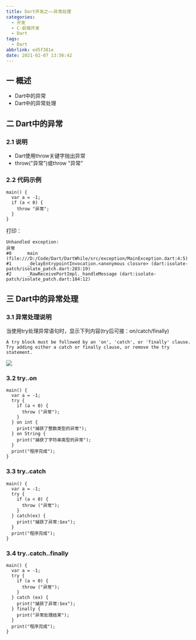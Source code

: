 ```yaml
---
title: Dart开发之——异常处理
categories:
  - 开发
  - C-前端开发
  - Dart
tags:
  - Dart
abbrlink: ed5f381e
date: 2021-02-07 13:56:42
---
```

## 一 概述

* Dart中的异常
* Dart中的异常处理

<!--more-->

## 二 Dart中的异常
### 2.1 说明

* Dart使用throw关键字抛出异常
* throw("异常")或throw "异常"


### 2.2 代码示例

```
main() {
  var a = -1;
  if (a < 0) {
    throw "异常";
  }
}
```

打印：

```
Unhandled exception:
异常
#0      main (file:///D:/Code/Dart/DartWhile/src/exception/MainException.dart:4:5)
#1      _delayEntrypointInvocation.<anonymous closure> (dart:isolate-patch/isolate_patch.dart:283:19)
#2      _RawReceivePortImpl._handleMessage (dart:isolate-patch/isolate_patch.dart:184:12)
```

## 三 Dart中的异常处理

### 3.1 异常处理说明

当使用try处理异常语句时，显示下列内容(try后可接：on/catch/finally)

```
A try block must be followed by an 'on', 'catch', or 'finally' clause.  
Try adding either a catch or finally clause, or remove the try statement.
```

![][1]

### 3.2 try..on

```
main() {
  var a = -1;
  try {
    if (a < 0) {
      throw ("异常");
    }
  } on int {
    print("捕获了整数类型的异常");
  } on String {
    print("捕获了字符串类型的异常");
  }
  print("程序完成");
}
```

### 3.3 try..catch

```
main() {
  var a = -1;
  try {
    if (a < 0) {
      throw ("异常");
    }
  } catch(ex) {
    print("捕获了异常:$ex");
  }
  print("程序完成");
}
```

### 3.4 try..catch..finally

```
main() {
  var a = -1;
  try {
    if (a < 0) {
      throw ("异常");
    }
  } catch (ex) {
    print("捕获了异常:$ex");
  } finally {
    print("异常处理结束");
  }
  print("程序完成");
}
```


[1]:https://fastly.jsdelivr.net/gh/PGzxc/CDN@master/blog-dart/dart-exception-deal-type.png

